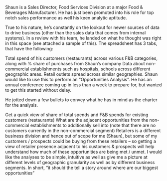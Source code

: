 Shaun is a Sales Director, Food Services Division at a major Food & Beverages Manufacturer. He has just been promoted into his role for top notch sales performance as well his keen analytic aptitude.

True to his nature, he’s constantly on the lookout for newer sources of data to drive business (other than the sales data that comes from internal systems). In a review with his team, he landed on what he thought was right in this space (see attached a sample of this). The spreadsheet has 3 tabs, that have the following:

Total spend of his customers (restaurants) across various F&B categories, along with % share of purchases from Shaun’s company
Data about non-commercial establishments such as hospitals, schools across different geographic areas.
Retail outlets spread across similar geographies.
Shaun would like to use this to perform an “Opportunities Analysis”. He has an annual conference coming up in less than a week to prepare for, but wanted to get this started without delay.

He jotted down a few bullets to convey what he has in mind as the charter for the analysis.

Get a quick view of share of total spends and F&B spends for existing customers (restaurants)
What are the adjacent opportunities from the non-commercial establishments to additionally sell into (note that there are no customers currently in the non-commercial segment)
Retailers is a different business division and hence out of scope for me (Shaun), but some of my customers / prospects could be buying from these retailers – so getting a view of retailer presence adjacent to his customers & prospects will help understand how much of these opportunities are being met / unmet.
I would like the analyses to be simple, intuitive as well as give me a picture at different levels of geographic granularity as well as by different business segments. In short, “it should the tell a story around where are our biggest opportunities”
